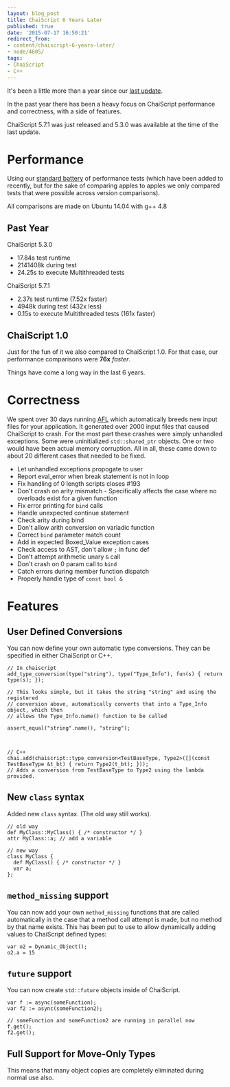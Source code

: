 ```yaml
---
layout: blog_post
title: ChaiScript 6 Years Later
published: true
date: '2015-07-17 16:50:21'
redirect_from:
- content/chaiscript-6-years-later/
- node/4605/
tags:
- ChaiScript
- C++
---
```


It's been a little more than a year since our [last update](/content/chaiscript-almost-5-years-later).

In the past year there has been a heavy focus on ChaiScript performance and correctness, with a side of features.

ChaiScript 5.7.1 was just released and 5.3.0 was available at the time of the last update.

Performance
===========

Using our [standard battery](https://github.com/ChaiScript/ChaiScript/tree/develop/contrib/codeanalysis) of performance tests (which have been added to recently, but for the sake of comparing apples to apples we only compared tests that were possible across version comparisons).

All comparisons are made on Ubuntu 14.04 with g++ 4.8

Past Year
---------

ChaiScript 5.3.0

-   17.84s test runtime
-   2141408k during test
-   24.25s to execute Multithreaded tests

ChaiScript 5.7.1

-   2.37s test runtime (7.52x faster)
-   4948k during test (432x less)
-   0.15s to execute Multithreaded tests (161x faster)

ChaiScript 1.0
--------------

Just for the fun of it we also compared to ChaiScript 1.0. For that case, our performance comparisons were **76x** *faster*.

Things have come a long way in the last 6 years.

Correctness
===========

We spent over 30 days running [AFL](http://lcamtuf.coredump.cx/afl/) which automatically breeds new input files for your application. It generated over 2000 input files that caused ChaiScript to crash. For the most part these crashes were simply unhandled exceptions. Some were uninitialized `std::shared_ptr` objects. One or two would have been actual memory corruption. All in all, these came down to about 20 different cases that needed to be fixed.

-   Let unhandled exceptions propogate to user
-   Report eval_error when break statement is not in loop
-   Fix handling of 0 length scripts closes \#193
-   Don't crash on arity mismatch - Specifically affects the case where no overloads exist for a given function
-   Fix error printing for `bind` calls
-   Handle unexpected continue statement
-   Check arity during bind
-   Don't allow arith conversion on variadic function
-   Correct `bind` parameter match count
-   Add in expected Boxed_Value exception cases
-   Check access to AST, don't allow `;` in func def
-   Don't attempt arithmetic unary `&` call
-   Don't crash on 0 param call to `bind`
-   Catch errors during member function dispatch
-   Properly handle type of `const bool &`

Features
========

User Defined Conversions
------------------------

You can now define your own automatic type conversions. They can be specified in either ChaiScript or C++.


    // In chaiscript 
    add_type_conversion(type("string"), type("Type_Info"), fun(s) { return type(s); });

    // This looks simple, but it takes the string "string" and using the registered
    // conversion above, automatically converts that into a Type_Info object, which then
    // allows the Type_Info.name() function to be called

    assert_equal("string".name(), "string");



    // C++
    chai.add(chaiscript::type_conversion<TestBaseType, Type2>([](const TestBaseType &t_bt) { return Type2(t_bt); }));
    // Adds a conversion from TestBaseType to Type2 using the lambda provided.


New `class` syntax
------------------

Added new `class` syntax. (The old way still works).


    // old way
    def MyClass::MyClass() { /* constructor */ }
    attr MyClass::a; // add a variable

    // new way
    class MyClass {
      def MyClass() { /* constructor */ }
      var a;
    };



`method_missing` support
------------------------

You can now add your own `method_missing` functions that are called automatically in the case that a method call attempt is made, but no method by that name exists. This has been put to use to allow dynamically adding values to ChaiScript defined types:


    var o2 = Dynamic_Object();
    o2.a = 15


`future` support
----------------

You can now create `std::future` objects inside of ChaiScript.


    var f := async(someFunction);
    var f2 := async(someFunction2);

    // someFunction and someFunction2 are running in parallel now
    f.get();
    f2.get();


Full Support for Move-Only Types
--------------------------------

This means that many object copies are completely eliminated during normal use also.
